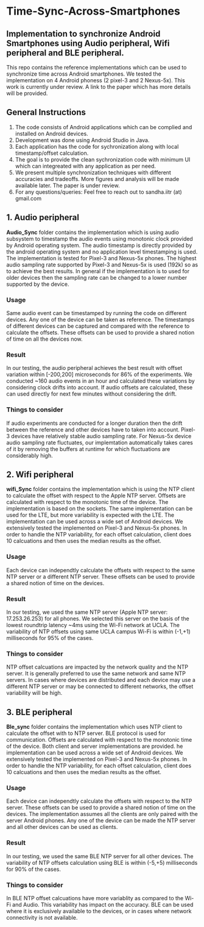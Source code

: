 # Time-Sync-Across-Smartphones

## Implementation to synchronize Android Smartphones using Audio peripheral, Wifi peripheral and BLE peripheral.

This repo contains the reference implementations which can be used to synchronize time across Android smartphones. 
We tested the implementation on 4 Android phoness (2 pixel-3 and 2 Nexus-5x). This work is currently under review. A link to the paper which has more details will be provided.

## General Instructions
1. The code consists of Android applications which can be complied and installed on Android devices.
2. Development was done using Android Studio in Java.
3. Each application has the code for sychronization along with local timestamp/offset calculation.
4. The goal is to provide the clean sychronization code with minimum UI which can integreated with any application as per need.
5. We present multiple synchronization techniques with different accuracies and tradeoffs. More figures and analysis will be made available later. The paper is under review.
5. For any questions/queries: Feel free to reach out to sandha.iitr (at) gmail.com


## 1. Audio peripheral
**Audio_Sync** folder contains the implementation which is using audio subsystem to timestamp the audio events using monotonic clock provided by Android operating system. The audio timestamp is directly provided by the android operating system and no application level timestamping is used. The implementation is tested for Pixel-3 and Nexus-5x phones. The highest audio sampling rate supported by Pixel-3 and Nexus-5x is used (192k) so as to achieve the best results. In general if the implementation is to used for older devices then the sampling rate can be changed to a lower number supported by the device.

### Usage
Same audio event can be timestamped by running the code on different devices. Any one of the device can be taken as reference. The timestamps of different devices can be captured and compared with the reference to calculate the offsets. These offsets can be used to provide a shared notion of time on all the devices now. 

### Result
In our testing, the audio peripheral achieves the best result with offset variation within [-200,200] microseconds for 86% of the experiments. We conducted ~160 audio events in an hour and calculated these variations by considering clock drifts into account. If audio offsets are calculated, these can used directly for next few minutes without considering the drift.  

### Things to consider
If audio experiments are conducted for a longer duration then the drift between the reference and other devices have to taken into account. Pixel-3 devices have relatively stable audio sampling rate. For Nexus-5x device audio sampling rate fluctuates, our implemtation automatically takes cares of it by removing the buffers at runtime for which fluctuations are considerably high.  

## 2. Wifi peripheral 
**wifi_Sync** folder contains the implementation which is using the NTP client to calculate the offset with respect to the Apple NTP server. Offsets are calculated with respect to the monotonic time of the device. The implementation is based on the sockets. The same implementation can be used for the LTE, but more variability is expected with the LTE. The implementation can be used across a wide set of Android devices. We extensively tested the implemented on Pixel-3 and Nexus-5x phones. In order to handle the NTP variability, for each offset calculation, client does 10 calcuations and then uses the median results as the offset.

### Usage
Each device can independtly calculate the offsets with respect to the same NTP server or a different NTP server. These offsets can be used to provide a shared notion of time on the devices.

### Result
In our testing, we used the same NTP server (Apple NTP server: 17.253.26.253) for all phones. We selected this server on the basis of the lowest roundtrip latency ~4ms using the Wi-Fi network at UCLA. The variability of NTP offsets using same UCLA campus Wi-Fi is within (-1,+1) milliseconds for 95% of the cases.  

### Things to consider
NTP offset calcuations are impacted by the network quality and the NTP server. It is generally preferred to use the same network and same NTP servers. In cases where devices are distributed and each device may use a different NTP server or may be connected to different networks, the offset variability will be high.  

## 3. BLE peripheral
**Ble_sync** folder contains the implementation which uses NTP client to calculate the offset with to NTP server. BLE protocol is used for communication.  Offsets are calculated with respect to the monotonic time of the device. Both client and server implementations are provided. he implementation can be used across a wide set of Android devices. We extensively tested the implemented on Pixel-3 and Nexus-5x phones. In order to handle the NTP variability, for each offset calculation, client does 10 calcuations and then uses the median results as the offset.

### Usage
Each device can independtly calculate the offsets with respect to the NTP server. These offsets can be used to provide a shared notion of time on the devices. The implementation assumes all the clients are only paired with the server Android phones. 
Any one of the device can be made the NTP server and all other devices can be used as clients.

### Result
In our testing, we used the same BLE NTP server for all other devices. The variability of NTP offsets calculation using BLE is within (-5,+5) milliseconds for 90% of the cases.  

### Things to consider
In BLE NTP offset calcuations have more variablity as compared to the Wi-Fi and Audio. This variability has impact on the accuracy. BLE can be used where it is exclusively available to the devices, or in cases where network connectivity is not available. 
